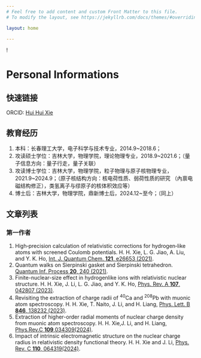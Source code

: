 ```yaml
---
# Feel free to add content and custom Front Matter to this file.
# To modify the layout, see https://jekyllrb.com/docs/themes/#overriding-theme-defaults

layout: home

---
```


<head>
    <script src="https://cdn.mathjax.org/mathjax/latest/MathJax.js?config=TeX-AMS-MML_HTMLorMML" type="text/javascript"></script>
    <script type="text/x-mathjax-config">
        MathJax.Hub.Config({
            tex2jax: {
            skipTags: ['script', 'noscript', 'style', 'textarea', 'pre'],
            inlineMath: [['$','$']]
            }
        });
    </script>
</head>

!

# Personal Informations

## 快速链接
ORCID: [Hui Hui Xie](https://orcid.org/0000-0002-6185-0856)

## 教育经历
1. 本科：长春理工大学，电子科学与技术专业，2014.9~2018.6；
2. 攻读硕士学位：吉林大学，物理学院，理论物理专业，2018.9~2021.6；（量子信息方向：量子行走，量子关联）
3. 攻读博士学位：吉林大学，物理学院，粒子物理与原子核物理专业，2021.9~2024.9；（原子核结构方向：核电荷性质、弱荷性质的研究 （內禀电磁结构修正），类氢离子与缪原子的核体积效应等）
4. 博士后：吉林大学，物理学院，鼎新博士后，2024.12~至今；（同上）

## 文章列表
### 第一作者
1. High‐precision calculation of relativistic corrections for hydrogen‐like atoms with screened Coulomb potentials.
H. H. Xie, L. G. Jiao, A. Liu, and Y. K. Ho, [Int. J. Quantum Chem. **121**, e26653 (2021)](https://doi.org/10.1002/qua.26653).
2. Quantum walks on Sierpinski gasket and Sierpinski tetrahedron. 
[Quantum Inf. Process **20**, 240 (2021)](https://doi.org/10.1007/s11128-021-03171-4).
3. Finite-nuclear-size effect in hydrogenlike ions with relativistic nuclear structure. 
H. H. Xie, J. Li, L. G. Jiao, and Y. K. Ho, [Phys. Rev. A **107**,
 042807 (2023)](https://doi.org/10.1103/PhysRevA.107.042807).
4. Revisiting the extraction of charge radii of $^{40}\mathrm{Ca}$ and $^{208}\mathrm{Pb}$ with muonic atom spectroscopy. 
H. H. Xie, T. Naito, J. Li, and H. Liang, [Phys. Lett. B **846**, 138232 (2023)](https://doi.org/10.1016/j.physletb.2023.138232).
5. Extraction of higher-order radial moments of nuclear charge density from muonic atom spectroscopy. 
H. H. Xie,J. Li, and H. Liang, [Phys.Rev.C **109**,034309(2024)](https://doi.org/10.1103/PhysRevC.109.034309).
6.  Impact of intrinsic electromagnetic structure on the nuclear charge radius in relativistic density functional theory. 
H. H. Xie and J. Li, [Phys. Rev. C **110**, 064319(2024)](https://doi.org/10.1103/PhysRevC.110.064319).